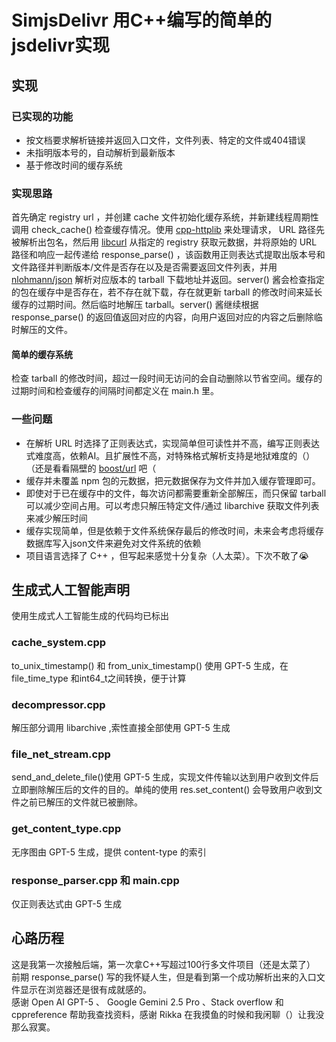 # SimjsDelivr 用C++编写的简单的jsdelivr实现
## 实现
### 已实现的功能
* 按文档要求解析链接并返回入口文件，文件列表、特定的文件或404错误  
* 未指明版本号的，自动解析到最新版本  
* 基于修改时间的缓存系统  
### 实现思路
首先确定 registry url ，并创建 cache 文件初始化缓存系统，并新建线程周期性调用 check_cache() 检查缓存情况。使用 [cpp-httplib](https://github.com/yhirose/cpp-httplib) 来处理请求， URL 路径先被解析出包名，然后用 [libcurl](https://curl.se/libcurl/) 从指定的 registry 获取元数据，并将原始的 URL 路径和响应一起传递给 response_parse() ，该函数用正则表达式提取出版本号和文件路径并判断版本/文件是否存在以及是否需要返回文件列表，并用 [nlohmann/json](https://github.com/nlohmann/json) 解析对应版本的 tarball 下载地址并返回。server() 酱会检查指定的包在缓存中是否存在，若不存在就下载，存在就更新 tarball 的修改时间来延长缓存的过期时间。然后临时地解压 tarball。server() 酱继续根据 response_parse() 的返回值返回对应的内容，向用户返回对应的内容之后删除临时解压的文件。  
#### 简单的缓存系统
检查 tarball 的修改时间，超过一段时间无访问的会自动删除以节省空间。缓存的过期时间和检查缓存的间隔时间都定义在 main.h 里。
### 一些问题
* 在解析 URL 时选择了正则表达式，实现简单但可读性并不高，编写正则表达式难度高，依赖AI。且扩展性不高，对特殊格式解析支持是地狱难度的（）（还是看看隔壁的 [boost/url](https://github.com/boostorg/url) 吧（   
* 缓存并未覆盖 npm 包的元数据，把元数据保存为文件并加入缓存管理即可。  
* 即使对于已在缓存中的文件，每次访问都需要重新全部解压，而只保留 tarball 可以减少空间占用。可以考虑只解压特定文件/通过 libarchive 获取文件列表来减少解压时间  
* 缓存实现简单，但是依赖于文件系统保存最后的修改时间，未来会考虑将缓存数据库写入json文件来避免对文件系统的依赖  
* 项目语言选择了 C++ ，但写起来感觉十分复杂（人太菜）。下次不敢了😭  
## 生成式人工智能声明
使用生成式人工智能生成的代码均已标出
### cache_system.cpp
to_unix_timestamp() 和 from_unix_timestamp() 使用 GPT-5 生成，在 file_time_type 和int64_t之间转换，便于计算
### decompressor.cpp
解压部分调用 libarchive ,索性直接全部使用 GPT-5 生成
### file_net_stream.cpp
send_and_delete_file()使用 GPT-5 生成，实现文件传输以达到用户收到文件后立即删除解压后的文件的目的。单纯的使用 res.set_content() 会导致用户收到文件之前已解压的文件就已被删除。
### get_content_type.cpp
无序图由 GPT-5 生成，提供 content-type 的索引
### response_parser.cpp 和 main.cpp
仅正则表达式由 GPT-5 生成
## 心路历程
这是我第一次接触后端，第一次拿C++写超过100行多文件项目（还是太菜了）  
前期 response_parse() 写的我怀疑人生，但是看到第一个成功解析出来的入口文件显示在浏览器还是很有成就感的。  
感谢 Open AI GPT-5 、 Google Gemini 2.5 Pro 、Stack overflow 和 cppreference 帮助我查找资料，感谢 Rikka 在我摸鱼的时候和我闲聊（）让我没那么寂寞。